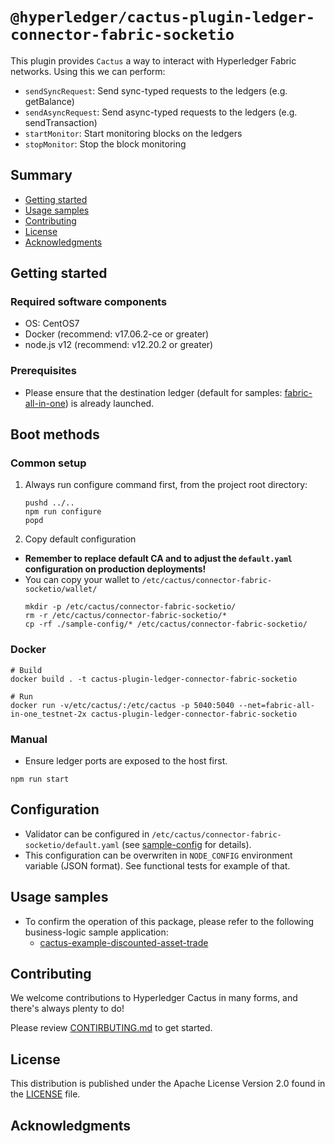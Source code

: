 <!--
 Copyright 2021 Hyperledger Cactus Contributors
 SPDX-License-Identifier: Apache-2.0

 README.md
-->
# `@hyperledger/cactus-plugin-ledger-connector-fabric-socketio`

This plugin provides `Cactus` a way to interact with Hyperledger Fabric networks. Using this we can perform:
- `sendSyncRequest`: Send sync-typed requests to the ledgers (e.g. getBalance)
- `sendAsyncRequest`: Send async-typed requests to the ledgers (e.g. sendTransaction)
- `startMonitor`: Start monitoring blocks on the ledgers
- `stopMonitor`: Stop the block monitoring

## Summary
- [Getting started](#getting-started)
- [Usage samples](#usage-samples)
- [Contributing](#contributing)
- [License](#license)
- [Acknowledgments](#acknowledgments)

## Getting started

### Required software components
- OS: CentOS7
- Docker (recommend: v17.06.2-ce or greater)
- node.js v12 (recommend: v12.20.2 or greater)

### Prerequisites
- Please ensure that the destination ledger (default for samples: [fabric-all-in-one](../../tools/docker/fabric-all-in-one/)) is already launched.

## Boot methods

### Common setup
1. Always run configure command first, from the project root directory:
    ```
    pushd ../..
    npm run configure
    popd
    ```

1. Copy default configuration
- **Remember to replace default CA and to adjust the `default.yaml` configuration on production deployments!**
- You can copy your wallet to `/etc/cactus/connector-fabric-socketio/wallet/`
    ```
    mkdir -p /etc/cactus/connector-fabric-socketio/
    rm -r /etc/cactus/connector-fabric-socketio/*
    cp -rf ./sample-config/* /etc/cactus/connector-fabric-socketio/
    ```

### Docker
```
# Build
docker build . -t cactus-plugin-ledger-connector-fabric-socketio

# Run
docker run -v/etc/cactus/:/etc/cactus -p 5040:5040 --net=fabric-all-in-one_testnet-2x cactus-plugin-ledger-connector-fabric-socketio
```

### Manual
- Ensure ledger ports are exposed to the host first.

```
npm run start
```

## Configuration
- Validator can be configured in `/etc/cactus/connector-fabric-socketio/default.yaml` (see [sample-config](./sample-config/default.yaml) for details).
- This configuration can be overwriten in `NODE_CONFIG` environment variable (JSON format). See functional tests for example of that.

## Usage samples
- To confirm the operation of this package, please refer to the following business-logic sample application:
    - [cactus-example-discounted-asset-trade](../../examples/cactus-example-discounted-asset-trade)

## Contributing

We welcome contributions to Hyperledger Cactus in many forms, and there's always plenty to do!

Please review [CONTIRBUTING.md](../../CONTRIBUTING.md) to get started.

## License

This distribution is published under the Apache License Version 2.0 found in the [LICENSE](../../LICENSE) file.

## Acknowledgments
